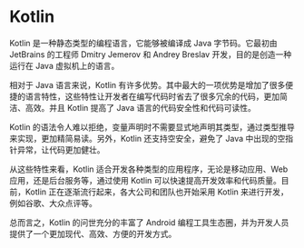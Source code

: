 # Kotlin

Kotlin 是一种静态类型的编程语言，它能够被编译成 Java 字节码。它最初由 JetBrains 的工程师 Dmitry Jemerov 和 Andrey Breslav 开发，目的是创造一种运行在 Java 虚拟机上的语言。

相对于 Java 语言来说，Kotlin 有许多优势。其中最大的一项优势是增加了很多便捷的语言特性，这些特性让开发者在编写代码时省去了很多冗余的代码，更加简洁、高效。并且 Kotlin 提高了 Java 语言的代码安全性和代码可读性。

Kotlin 的语法令人难以拒绝，变量声明时不需要显式地声明其类型，通过类型推导来实现，更加精简易读。另外，Kotlin 还支持空安全，避免了 Java 中出现的空指针异常，让代码更加健壮。

从这些特性来看，Kotlin 适合开发各种类型的应用程序，无论是移动应用、Web 应用，还是后台服务等，通过使用 Kotlin 可以快速提高开发效率和代码质量。目前，Kotlin 正在逐渐流行起来，各大公司和团队也开始采用 Kotlin 来进行开发，例如谷歌、大众点评等。

总而言之，Kotlin 的问世充分的丰富了 Android 编程工具生态圈，并为开发人员提供了一个更加现代、高效、方便的开发方式。